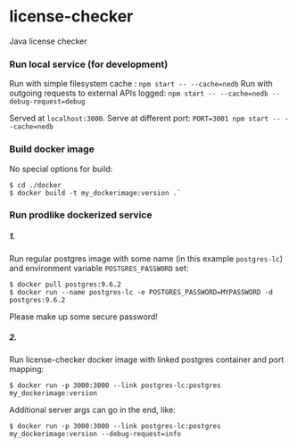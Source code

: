 # license-checker
Java license checker



### Run local service (for development)

Run with simple filesystem cache : `npm start -- --cache=nedb`
Run with outgoing requests to external APIs logged: `npm start -- --cache=nedb --debug-request=debug`

Served at `localhost:3000`. Serve at different port: `PORT=3001 npm start -- --cache=nedb`



### Build docker image

No special options for build:

```
$ cd ./docker
$ docker build -t my_dockerimage:version .`
```



### Run prodlike dockerized service

##### 1.
Run regular postgres image with some name (in this example `postgres-lc`) and environment variable `POSTGRES_PASSWORD` set:

```
$ docker pull postgres:9.6.2
$ docker run --name postgres-lc -e POSTGRES_PASSWORD=MYPASSWORD -d postgres:9.6.2
```
Please make up some secure password!

##### 2.
Run license-checker docker image with linked postgres container and port mapping:

```
$ docker run -p 3000:3000 --link postgres-lc:postgres my_dockerimage:version
```

Additional server args can go in the end, like:

```
$ docker run -p 3000:3000 --link postgres-lc:postgres my_dockerimage:version --debug-request=info
```

